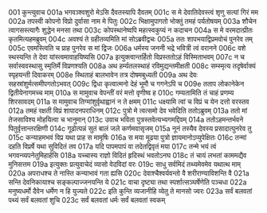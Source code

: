 001	कुन्त्युवाच
001a	भगवञ्श्वशुरो मेऽसि दैवतस्यापि दैवतम्
001c	स मे देवातिदेवस्त्वं शृणु सत्यां गिरं मम
002a	तपस्वी कोपनो विप्रो दुर्वासा नाम मे पितुः
002c	भिक्षामुपागतो भोक्तुं तमहं पर्यतोषयम्
003a	शौचेन त्वागसस्त्यागैः शुद्धेन मनसा तथा
003c	कोपस्थानेष्वपि महत्स्वकुप्यं न कदाचन
004a	स मे वरमदात्प्रीतः कृतमित्यहमब्रुवम्
004c	अवश्यं ते ग्रहीतव्यमिति मां सोऽब्रवीद्वचः
005a	ततः शापभयाद्विप्रमवोचं पुनरेव तम्
005c	एवमस्त्विति च प्राह पुनरेव स मां द्विजः
006a	धर्मस्य जननी भद्रे भवित्री त्वं वरानने
006c	वशे स्थस्यन्ति ते देवा यांस्त्वमावाहयिष्यसि
007a	इत्युक्त्वान्तर्हितो विप्रस्ततोऽहं विस्मिताभवम्
007c	न च सर्वास्ववस्थासु स्मृतिर्मे विप्रणश्यति
008a	अथ हर्म्यतलस्थाहं रविमुद्यन्तमीक्षती
008c	सम्स्मृत्य तदृषेर्वाक्यं स्पृहयन्ती दिवाकरम्
008e	स्थिताहं बालभावेन तत्र दोषमबुध्यती
009a	अथ देवः सहस्रांशुर्मत्समीपगतोऽभवत्
009c	द्विधा कृत्वात्मनो देहं भूमौ च गगनेऽपि च
009e	तताप लोकानेकेन द्वितीयेनागमच्च माम्
010a	स मामुवाच वेपन्तीं वरं मत्तो वृणीष्व ह
010c	गम्यतामिति तं चाहं प्रणम्य शिरसावदम्
011a	स मामुवाच तिग्मांशुर्वृथाह्वानं न ते क्षमम्
011c	धक्ष्यामि त्वां च विप्रं च येन दत्तो वरस्तव
012a	तमहं रक्षती विप्रं शापादनपराधिनम्
012c	पुत्रो मे त्वत्समो देव भवेदिति ततोऽब्रुवम्
013a	ततो मां तेजसाविश्य मोहयित्वा च भानुमान्
013c	उवाच भविता पुत्रस्तवेत्यभ्यगमद्दिवम्
014a	ततोऽहमन्तर्भवने पितुर्वृत्तान्तरक्षिणी
014c	गूढोत्पन्नं सुतं बालं जले कर्णमवासृजम्
015a	नूनं तस्यैव देवस्य प्रसादात्पुनरेव तु
015c	कन्याहमभवं विप्र यथा प्राह स मामृषिः
016a	स मया मूढया पुत्रो ज्ञायमानोऽप्युपेक्षितः
016c	तन्मां दहति विप्रर्षे यथा सुविदितं तव
017a	यदि पापमपापं वा तदेतद्विवृतं मया
017c	तन्मे भयं त्वं भगवन्व्यपनेतुमिहार्हसि
018a	यच्चास्य राज्ञो विदितं हृदिस्थं भवतोऽनघ
018c	तं चायं लभतां काममद्यैव मुनिसत्तम
019a	इत्युक्तः प्रत्युवाचेदं व्यासो वेदविदां वरः
019c	साधु सर्वमिदं तथ्यमेवमेव यथात्थ माम्
020a	अपराधश्च ते नास्ति कन्याभावं गता ह्यसि
020c	देवाश्चैश्वर्यवन्तो वै शरीराण्याविशन्ति वै
021a	सन्ति देवनिकायाश्च सङ्कल्पाज्जनयन्ति ये
021c	वाचा दृष्ट्या तथा स्पर्शात्सञ्घर्षेणेति पञ्चधा
022a	मनुष्यधर्मो दैवेन धर्मेण न हि युज्यते
022c	इति कुन्ति व्यजानीहि व्येतु ते मानसो ज्वरः
023a	सर्वं बलवतां पथ्यं सर्वं बलवतां शुचि
023c	सर्वं बलवतां धर्मः सर्वं बलवतां स्वकम्

